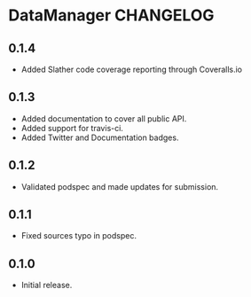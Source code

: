 # DataManager CHANGELOG

## 0.1.4
- Added Slather code coverage reporting through Coveralls.io

## 0.1.3

- Added documentation to cover all public API.
- Added support for travis-ci.
- Added Twitter and Documentation badges.

## 0.1.2

- Validated podspec and made updates for submission.

## 0.1.1

- Fixed sources typo in podspec.

## 0.1.0

- Initial release.